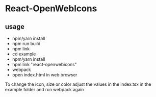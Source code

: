 # React-OpenWebIcons
## usage
- npm/yarn install
- npm run build
- npm link
- cd example 
- npm/yarn install
- npm link "react-openwebicons"
- webpack
- open index.html in web browser

To change the icon, size or color adjust the values in the index.tsx in the example folder and run webpack again